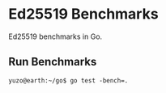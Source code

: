 # Ed25519 Benchmarks

Ed25519 benchmarks in Go.

## Run Benchmarks

```console
yuzo@earth:~/go$ go test -bench=.
```
